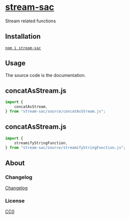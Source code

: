 # [stream-sac](https://github.com/GrosSacASac/stream-sac)

Stream related functions

## Installation

[`npm i stream-sac`](https://www.npmjs.com/package/stream-sac)

## Usage

The source code is the documentation.

## concatAsStream.js

```js
import {
    concatAsStream,
} from "stream-sac/source/concatAsStream.js";
```

## concatAsStream.js

```js
import {
    streamifyStringFunction,
} from "stream-sac/source/streamifyStringFunction.js";
```


## About

### Changelog

[Changelog](./changelog.md)


### License

[CC0](./license.txt)


